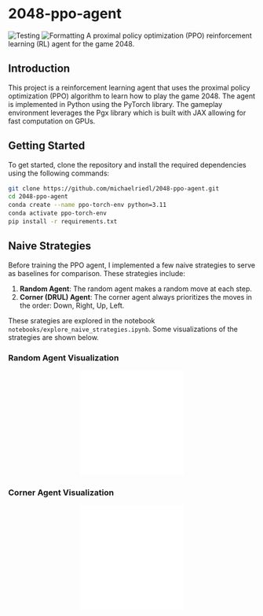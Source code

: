 # 2048-ppo-agent
![Testing](https://github.com/michaelriedl/2048-ppo-agent/actions/workflows/pytest.yml/badge.svg)
![Formatting](https://github.com/michaelriedl/2048-ppo-agent/actions/workflows/black.yml/badge.svg)
A proximal policy optimization (PPO) reinforcement learning (RL) agent for the game 2048.

## Introduction
This project is a reinforcement learning agent that uses the proximal policy optimization (PPO) algorithm to learn how to play the game 2048. The agent is implemented in Python using the PyTorch library. The gameplay environment leverages the Pgx library which is built with JAX
allowing for fast computation on GPUs.

## Getting Started
To get started, clone the repository and install the required dependencies using the following commands:
```bash
git clone https://github.com/michaelriedl/2048-ppo-agent.git
cd 2048-ppo-agent
conda create --name ppo-torch-env python=3.11
conda activate ppo-torch-env
pip install -r requirements.txt
```

## Naive Strategies
Before training the PPO agent, I implemented a few naive strategies to serve as baselines for comparison. 
These strategies include:
1. **Random Agent**: The random agent makes a random move at each step.
2. **Corner (DRUL) Agent**: The corner agent always prioritizes the moves in the order: Down, Right, Up, Left.

These srategies are explored in the notebook `notebooks/explore_naive_strategies.ipynb`. Some
visualizations of the strategies are shown below.

### Random Agent Visualization
<div align="center">
<figure>
<img src="./assets/2048_random_actions.svg" alt="Random Agent" style="width:50%">
</figure>
</div>

### Corner Agent Visualization
<div align="center">
<figure>
<img src="./assets/2048_drul_actions.svg" alt="Corner Agent" style="width:50%">
</figure>
</div>